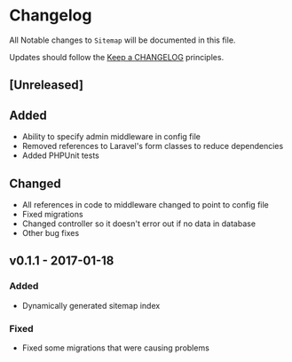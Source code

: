 # Changelog

All Notable changes to `Sitemap` will be documented in this file.

Updates should follow the [Keep a CHANGELOG](http://keepachangelog.com/) principles.

## [Unreleased]

## Added
- Ability to specify admin middleware in config file
- Removed references to Laravel's form classes to reduce dependencies
- Added PHPUnit tests

## Changed
- All references in code to middleware changed to point to config file
- Fixed migrations
- Changed controller so it doesn't error out if no data in database
- Other bug fixes

## v0.1.1 - 2017-01-18

### Added
- Dynamically generated sitemap index

### Fixed
- Fixed some migrations that were causing problems

